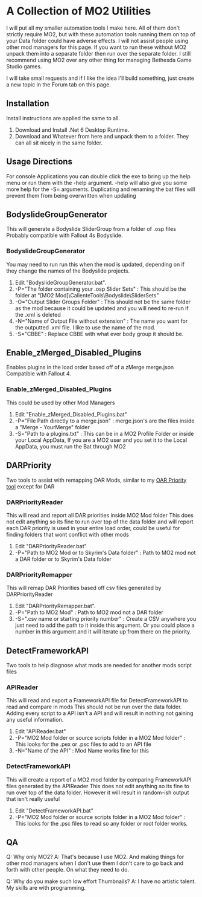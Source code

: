 # A Collection of MO2 Utilities
I will put all my smaller automation tools I make here. All of them don't strictly require MO2, but with these automation tools running them on top of your Data folder could have adverse effects. I will not assist people using other mod managers for this page. If you want to run these without MO2 unpack them into a separate folder then run over the separate folder. I still recommend using MO2 over any other thing for managing Bethesda Game Studio games.

I will take small requests and if I like the idea I'll build something, just create a new topic in the Forum tab on this page.

## Installation
Install instructions are applied the same to all.
1. Download and Install .Net 6 Desktop Runtime.
2. Download and Whatever from here and unpack them to a folder. They can all sit nicely in the same folder.

## Usage Directions
For console Applications you can double click the exe to bring up the help menu or run them with the -help argument.
-help will also give you some more help for the -S= arguments.
Duplicating and renaming the bat files will prevent them from being overwritten when updating

## BodyslideGroupGenerator
This will generate a Bodyslide SliderGroup from a folder of .osp files
Probably compatible with Fallout 4s Bodyslide.

### BodyslideGroupGenerator
You may need to run run this when the mod is updated, depending on if they change the names of the Bodyslide projects.
1. Edit "BodyslideGroupGenerator.bat".
2. -P="The folder containing your .osp Slider Sets" : This should be the folder at "[MO2 Mod]\CalienteTools\Bodyslide\SliderSets"
3. -O="Output Slider Groups Folder" : This should not be the same folder as the mod because it could be updated and you will need to re-run if the .xml is deleted
4. -N="Name of Output File without extension" : The name you want for the outputted .xml file. I like to use the name of the mod.
5. -S="CBBE" : Replace CBBE with what ever body group it should be.

## Enable_zMerged_Disabled_Plugins
Enables plugins in the load order based off of a zMerge merge.json
Compatible with Fallout 4.

### Enable_zMerged_Disabled_Plugins
This could be used by other Mod Managers
1. Edit "Enable_zMerged_Disabled_Plugins.bat"
2. -P="File Path directly to a merge.json" : merge.json's are the files inside a "Merge - YourMerge" folder
3. -S="Path to a plugins.txt" : This can be in a MO2 Profile Folder or inside your Local AppData, If you are a MO2 user and you set it to the Local AppData, you must run the Bat through MO2

## DARPriority
Two tools to assist with remapping DAR Mods, similar to my [OAR Priority tool](https://www.nexusmods.com/skyrimspecialedition/mods/93992) except for DAR

### DARPriorityReader
This will read and report all DAR priorities inside MO2 Mod folder
This does not edit anything so its fine to run over top of the data folder and will report each DAR priority is used in your entire load order, could be useful for finding folders that wont conflict with other mods
1. Edit "DARPriorityReader.bat"
2. -P="Path to MO2 Mod or to Skyrim's Data folder" : Path to MO2 mod not a DAR folder or to Skyrim's Data folder

### DARPriorityRemapper
This will remap DAR Priorities based off csv files generated by DARPriorityReader
1. Edit "DARPriorityRemapper.bat".
2. -P="Path to MO2 Mod" : Path to MO2 mod not a DAR folder
3. -S=".csv name or starting priority number" : Create a CSV anywhere you just need to add the path to it inside this argument. Or you could place a number in this argument and it will iterate up from there on the priority.

## DetectFrameworkAPI
Two tools to help diagnose what mods are needed for another mods script files

### APIReader
This will read and export a FrameworkAPI file for DetectFrameworkAPI to read and compare in mods
This should not be run over the data folder. Adding every script to a API isn't a API and will result in nothing not gaining any useful information.
1. Edit "APIReader.bat"
2. -P="MO2 Mod folder or source scripts folder in a MO2 Mod folder" : This looks for the .pex or .psc files to add to an API file
3. -N="Name of the API" : Mod Name works fine for this

### DetectFrameworkAPI
This will create a report of a MO2 mod folder by comparing FrameworkAPI files generated by the APIReader
This does not edit anything so its fine to run over top of the data folder. However it will result in random-ish output that isn't really useful
1. Edit "DetectFrameworkAPI.bat"
2. -P="MO2 Mod folder or source scripts folder in a MO2 Mod folder" : This looks for the .psc files to read so any folder or root folder works.

## QA
Q: Why only MO2?
A: That's because I use MO2. And making things for other mod managers when I don't use them I don't care to go back and forth with other people. On what they need to do.

Q: Why do you make such low effort Thumbnails?
A: I have no artistic talent. My skills are with programming.
